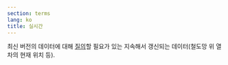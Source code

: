```yaml
---
section: terms
lang: ko
title: 실시간
---
```


최신 버전의 데이터에 대해 [질의](../query/)할 필요가 있는 지속해서 갱신되는 데이터(철도망 위 열차의 현재 위치 등).
